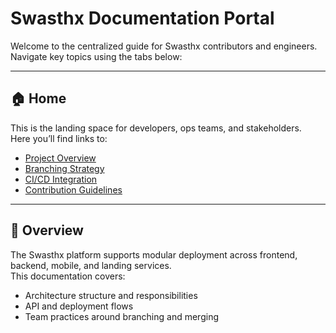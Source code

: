 # Swasthx Documentation Portal

Welcome to the centralized guide for Swasthx contributors and engineers. Navigate key topics using the tabs below:

---

## 🏠 Home
This is the landing space for developers, ops teams, and stakeholders.  
Here you’ll find links to:

- [Project Overview](#overview)
- [Branching Strategy](Workflows/branching-strategy.md)
- [CI/CD Integration](docs/deployment/app-runner-guide.md)
- [Contribution Guidelines](docs/contributing.md)

---

## 📖 Overview
The Swasthx platform supports modular deployment across frontend, backend, mobile, and landing services.  
This documentation covers:

- Architecture structure and responsibilities
- API and deployment flows
- Team practices around branching and merging
